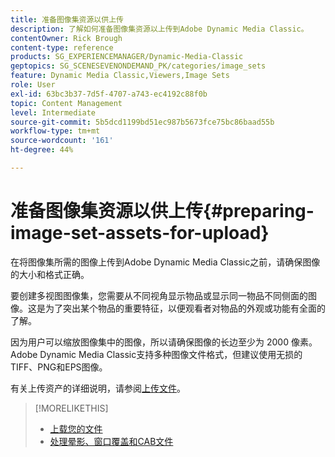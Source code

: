```yaml
---
title: 准备图像集资源以供上传
description: 了解如何准备图像集资源以上传到Adobe Dynamic Media Classic。
contentOwner: Rick Brough
content-type: reference
products: SG_EXPERIENCEMANAGER/Dynamic-Media-Classic
geptopics: SG_SCENESEVENONDEMAND_PK/categories/image_sets
feature: Dynamic Media Classic,Viewers,Image Sets
role: User
exl-id: 63bc3b37-7d5f-4707-a743-ec4192c88f0b
topic: Content Management
level: Intermediate
source-git-commit: 5b5dcd1199bd51ec987b5673fce75bc86baad55b
workflow-type: tm+mt
source-wordcount: '161'
ht-degree: 44%

---
```


# 准备图像集资源以供上传{#preparing-image-set-assets-for-upload}

在将图像集所需的图像上传到Adobe Dynamic Media Classic之前，请确保图像的大小和格式正确。

要创建多视图图像集，您需要从不同视角显示物品或显示同一物品不同侧面的图像。这是为了突出某个物品的重要特征，以便观看者对物品的外观或功能有全面的了解。

因为用户可以缩放图像集中的图像，所以请确保图像的长边至少为 2000 像素。Adobe Dynamic Media Classic支持多种图像文件格式，但建议使用无损的TIFF、PNG和EPS图像。

有关上传资产的详细说明，请参阅[上传文件](uploading-files.md#uploading_files)。

>[!MORELIKETHIS]
>
>* [上载您的文件](uploading-files.md#uploading_your_files)
>* [处理晕影、窗口覆盖和CAB文件](vignette-window-covering-cabinet-files.md#working_with_vignette_window_covering_and_cabinet_files)
